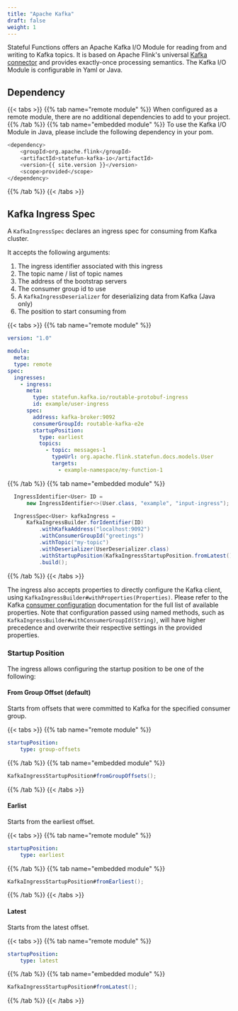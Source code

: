 ```yaml
---
title: "Apache Kafka"
draft: false
weight: 1
---
```


Stateful Functions offers an Apache Kafka I/O Module for reading from and writing to Kafka topics. It is based on Apache Flink's universal [Kafka connector](https://ci.apache.org/projects/flink/flink-docs-stable/dev/connectors/kafka.html) and provides exactly-once processing semantics. The Kafka I/O Module is configurable in Yaml or Java.

## Dependency
{{< tabs >}}
{{% tab name="remote module" %}}
When configured as a remote module, there are no additional dependencies to add to your project.
{{% /tab %}}
{{% tab name="embedded module" %}}
To use the Kafka I/O Module in Java, please include the following dependency in your pom.

```bash
<dependency>
    <groupId>org.apache.flink</groupId>
    <artifactId>statefun-kafka-io</artifactId>
    <version>{{ site.version }}</version>
    <scope>provided</scope>
</dependency>
```
{{% /tab %}}
{{< /tabs >}}

## Kafka Ingress Spec

A `KafkaIngressSpec` declares an ingress spec for consuming from Kafka cluster.

It accepts the following arguments:

1. The ingress identifier associated with this ingress
2. The topic name / list of topic names
3. The address of the bootstrap servers
4. The consumer group id to use
5. A `KafkaIngressDeserializer` for deserializing data from Kafka (Java only)
6. The position to start consuming from

{{< tabs >}}
{{% tab name="remote module" %}}
```yaml
version: "1.0"

module:
  meta:
  type: remote
spec:
  ingresses:
    - ingress:
      meta:
        type: statefun.kafka.io/routable-protobuf-ingress
        id: example/user-ingress
      spec:
        address: kafka-broker:9092
        consumerGroupId: routable-kafka-e2e
        startupPosition:
          type: earliest
          topics:
            - topic: messages-1
              typeUrl: org.apache.flink.statefun.docs.models.User
              targets:
                - example-namespace/my-function-1
```
{{% /tab %}}
{{% tab name="embedded module" %}}
```java
  IngressIdentifier<User> ID =
      new IngressIdentifier<>(User.class, "example", "input-ingress");

  IngressSpec<User> kafkaIngress =
      KafkaIngressBuilder.forIdentifier(ID)
          .withKafkaAddress("localhost:9092")
          .withConsumerGroupId("greetings")
          .withTopic("my-topic")
          .withDeserializer(UserDeserializer.class)
          .withStartupPosition(KafkaIngressStartupPosition.fromLatest())
          .build();
```
{{% /tab %}}
{{< /tabs >}}

The ingress also accepts properties to directly configure the Kafka client, using `KafkaIngressBuilder#withProperties(Properties)`. Please refer to the Kafka [consumer configuration](https://docs.confluent.io/current/installation/configuration/consumer-configs.html) documentation for the full list of available properties. Note that configuration passed using named methods, such as `KafkaIngressBuilder#withConsumerGroupId(String)`, will have higher precedence and overwrite their respective settings in the provided properties.

### Startup Position

The ingress allows configuring the startup position to be one of the following:

#### From Group Offset (default)

Starts from offsets that were committed to Kafka for the specified consumer group.

{{< tabs >}}
{{% tab name="remote module" %}}
```yaml
startupPosition:
    type: group-offsets
```
{{% /tab %}}
{{% tab name="embedded module" %}}
```java
KafkaIngressStartupPosition#fromGroupOffsets();
```
{{% /tab %}}
{{< /tabs >}}

#### Earlist

Starts from the earliest offset.

{{< tabs >}}
{{% tab name="remote module" %}}
```yaml
startupPosition:
    type: earliest
```
{{% /tab %}}
{{% tab name="embedded module" %}}
```java
KafkaIngressStartupPosition#fromEarliest();
```
{{% /tab %}}
{{< /tabs >}}

#### Latest

Starts from the latest offset.

{{< tabs >}}
{{% tab name="remote module" %}}
```yaml
startupPosition:
    type: latest
```
{{% /tab %}}
{{% tab name="embedded module" %}}
```java
KafkaIngressStartupPosition#fromLatest();
```
{{% /tab %}}
{{< /tabs >}}
